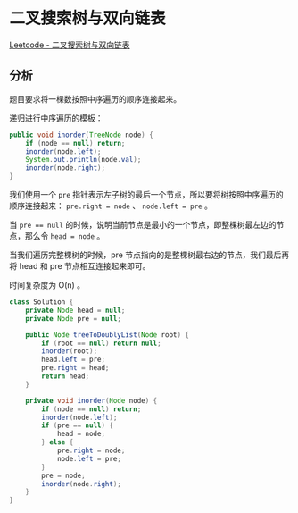 # 二叉搜索树与双向链表

[Leetcode - 二叉搜索树与双向链表](https://leetcode-cn.com/problems/er-cha-sou-suo-shu-yu-shuang-xiang-lian-biao-lcof/)

## 分析

题目要求将一棵数按照中序遍历的顺序连接起来。

递归进行中序遍历的模板：

```java
public void inorder(TreeNode node) {
    if (node == null) return;
    inorder(node.left);
    System.out.println(node.val);
    inorder(node.right);
}
```

我们使用一个 `pre` 指针表示左子树的最后一个节点，所以要将树按照中序遍历的顺序连接起来： `pre.right = node` 、 `node.left = pre` 。

当 `pre == null` 的时候，说明当前节点是最小的一个节点，即整棵树最左边的节点，那么令 `head = node` 。

当我们遍历完整棵树的时候，pre 节点指向的是整棵树最右边的节点，我们最后再将 head 和 pre 节点相互连接起来即可。

时间复杂度为 O(n) 。

```java
class Solution {
    private Node head = null;
    private Node pre = null;

    public Node treeToDoublyList(Node root) {
        if (root == null) return null;
        inorder(root);
        head.left = pre;
        pre.right = head;
        return head;
    }

    private void inorder(Node node) {
        if (node == null) return;
        inorder(node.left);
        if (pre == null) {
            head = node;
        } else {
            pre.right = node;
            node.left = pre;
        }
        pre = node;
        inorder(node.right);
    }
}
```

